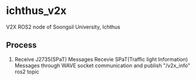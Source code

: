 # ichthus_v2x

V2X ROS2 node of Soongsil University, Ichthus


## Process
 1. Receive J2735(SPaT) Messages
 Recevie SPaT(Traffic light Information) Messages through WAVE socket communication 
 and publish "/v2x_info" ros2 topic
